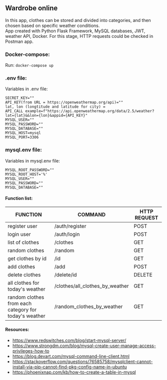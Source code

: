 ## Wardrobe online

In this app, clothes can be stored and divided into categories, and then chosen based on specific weather conditions. <br>
App created with Python Flask Framework, MySQL databases, JWT, weather API, Docker. For this stage, HTTP requests could be checked in Postman app.

### Docker-compose:

Run: `docker-compose up`

### .env file:

Variables in .env file:<br>
```
SECRET_KEY=""
API_KEY(from URL = https://openweathermap.org/api)=""
lat, lon (longtitude and latitude for city) =  
API_CALL example=f"https://api.openweathermap.org/data/2.5/weather?lat={lat}&&lon={lon}&appid={API_KEY}" 
MYSQL_USER="" 
MYSQL_PASSWORD=""
MYSQL_DATABASE=""
MYSQL_HOST=mysql
MYSQL_PORT=3306
```

### mysql.env file:

Variables in mysql.env file:<br>
```
MYSQL_ROOT_PASSWORD=""
MYSQL_ROOT_HOST='%'
MYSQL_USER=""
MYSQL_PASSWORD=""
MYSQL_DATABASE=""
```

#### Function list:
	
|FUNCTION|COMMAND|HTTP REQUEST|		
|--------|-------|------------|
|	register user|/auth/register|POST|
|	login user|/auth/login|POST|
|	list of clothes|/clothes|GET|
|	random clothes|/random|GET|
|	get clothes by id|/id|GET|
|	add clothes|/add|POST|
|	delete clothes|/delete/id|DELETE|
|	all clothes for today's weather|/clothes/all_clothes_by_weather|GET|
|	random clothes from each category for today's weather|/random_clothes_by_weather|GET|


 

#### Resources:
* https://www.redswitches.com/blog/start-mysql-server/ <br>
* https://www.strongdm.com/blog/mysql-create-user-manage-access-privileges-how-to<br>
* https://blog.devart.com/mysql-command-line-client.html<br>
* https://stackoverflow.com/questions/76585758/mysqlclient-cannot-install-via-pip-cannot-find-pkg-config-name-in-ubuntu<br>
* https://phoenixnap.com/kb/how-to-create-a-table-in-mysql<br>
